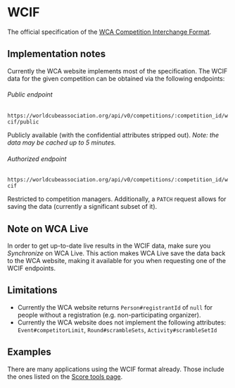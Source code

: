 # WCIF

The official specification of the [WCA Competition Interchange Format](./specification.md).

## Implementation notes

Currently the WCA website implements most of the specification.
The WCIF data for the given competition can be obtained via the following endpoints:

###### Public endpoint

`https://worldcubeassociation.org/api/v0/competitions/:competition_id/wcif/public`

Publicly available (with the confidential attributes stripped out). *Note: the data may be cached up to 5 minutes.*

###### Authorized endpoint

`https://worldcubeassociation.org/api/v0/competitions/:competition_id/wcif`

Restricted to competition managers. Additionally, a `PATCH` request allows for saving the data (currently a significant subset of it).

## Note on WCA Live

In order to get up-to-date live results in the WCIF data, make sure you *Synchronize* on WCA Live.
This action makes WCA Live save the data back to the WCA website,
making it available for you when requesting one of the WCIF endpoints.

## Limitations

- Currently the WCA website returns `Person#registrantId` of `null`
for people without a registration (e.g. non-participating organizer).
- Currently the WCA website does not implement the following attributes: `Event#competitorLimit`, `Round#scrambleSets`, `Activity#scrambleSetId`

## Examples

There are many applications using the WCIF format already. Those include the ones listed on the [Score tools page](https://www.worldcubeassociation.org/score-tools).
